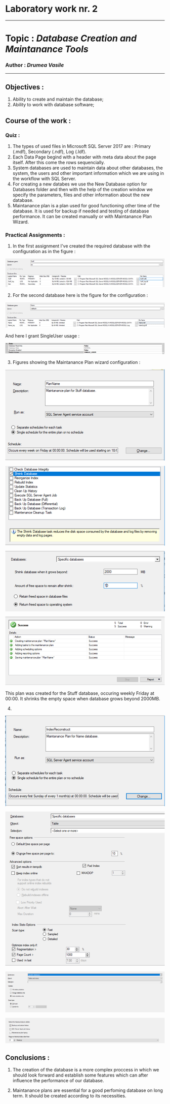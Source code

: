 # Laboratory work nr. 2
-----
# Topic : *Database Creation and Maintanance Tools*
### Author : *Drumea Vasile*
-----
## Objectives :
1. Ability to create and maintain the database;
2. Ability to work with database software;

## Course of the work :
### Quiz :
1. The types of used files in Microsoft SQL Server 2017 are : Primary (.mdf), Secondary (.ndf), Log (.ldf).
2. Each Data Page begind with a header with meta data about the page itself. After this come the rows sequencially. 
3. System databases are used to maintain data about other databases, the system, the users and other important information which we are using in the workflow with SQL Server.
4. For creating a new databes we use the New Database option for Databases folder and then with the help of the creation window we specify the parameters, files and other information about the new database.
5. Maintanance plan is a plan used for good functioning other time of the database. It is used for backup if needed and testing of database performance. It can be created manually or with Maintanance Plan Wizard.

### Practical Assignments :
1. In the first assignment I've created the required database with the configuration as in the figure : 

![](images/Capture21.PNG)

2. For the second database here is the figure for the configuration : 

![](images/Capture22.PNG)
 
   And here I grant SingleUser usage :
 
![](images/Capture23.PNG)
 
3. Figures showing the Maintanance Plan wizard configuration : 

![](images/Capture24.PNG)

![](images/Capture25.PNG)

![](images/Capture26.PNG)

![](images/Capture27.PNG)

This plan was created for the Stuff database, occuring weekly Friday at 00:00. It shrinks the empty space when database grows beyond 2000MB.

4. 

![](images/Capture28.PNG)

![](images/Capture29.PNG)

![](images/Capture29a.PNG)

![](images/Capture29b.PNG)

## Conclusions : 

1. The creation of the database is a more complex proccess in which we should look forward and establish some features which can after influence the performance of our database.

2. Maintanance plans are essential for a good perfoming database on long term. It should be created according to its necessities.
